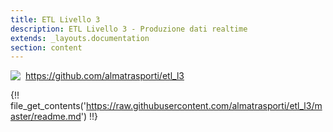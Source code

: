 ```yaml
---
title: ETL Livello 3
description: ETL Livello 3 - Produzione dati realtime
extends: _layouts.documentation
section: content
---
```


<img style="float: left; margin:auto; margin-right: 8px;" src="/assets/img/GitHub-Mark-32px.png"><a href="https://github.com/almatrasporti/etl_l3" target="_blank">https://github.com/almatrasporti/etl_l3</a>

{!! file_get_contents('https://raw.githubusercontent.com/almatrasporti/etl_l3/master/readme.md') !!}